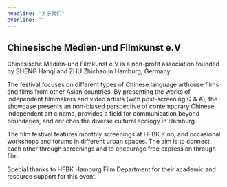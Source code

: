 ```yaml
---
headline: "关于我们"
overline: ""
---
```


## Chinesische Medien-und Filmkunst e.V

Chinesische Medien-und Filmkunst e.V is a non-profit association founded by SHENG Hanqi and ZHU Zhichao in Hamburg, Germany.

The festival focuses on different types of Chinese language arthouse films and films from other Asian countries. By presenting the works of independent filmmakers and video artists (with post-screening Q & A), the showcase presents an non-biased perspective of contemporary Chinese independent art cinema, provides a field for communication beyond boundaries, and enriches the diverse cultural ecology in Hamburg.

The film festival features monthly screenings at HFBK Kino, and occasional workshops and forums in different urban spaces. The aim is to connect each other through screenings and to encourage free expression through film.

Special thanks to HFBK Hamburg Film Department for their academic and resource support for this event.

